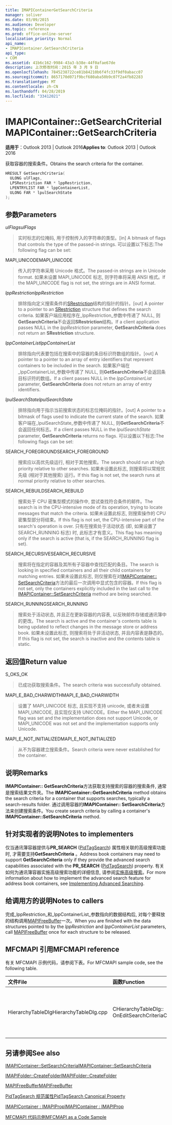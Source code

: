 ```yaml
---
title: IMAPIContainerGetSearchCriteria
manager: soliver
ms.date: 03/09/2015
ms.audience: Developer
ms.topic: reference
ms.prod: office-online-server
localization_priority: Normal
api_name:
- IMAPIContainer.GetSearchCriteria
api_type:
- COM
ms.assetid: 41b6c162-9984-43a3-b38e-44f0afae67de
description: 上次修改时间：2015 年 3 月 9 日
ms.openlocfilehash: 7845238722ce81b84210b6f4fc33f9df0abacc07
ms.sourcegitcommit: 8657170d071f9bcf680aba50b9c07f2a4fb82283
ms.translationtype: MT
ms.contentlocale: zh-CN
ms.lasthandoff: 04/28/2019
ms.locfileid: "33412021"
---
```

# <a name="imapicontainergetsearchcriteria"></a><span data-ttu-id="f21c9-103">IMAPIContainer::GetSearchCriteria</span><span class="sxs-lookup"><span data-stu-id="f21c9-103">IMAPIContainer::GetSearchCriteria</span></span>

  
  
<span data-ttu-id="f21c9-104">**适用于**：Outlook 2013 | Outlook 2016</span><span class="sxs-lookup"><span data-stu-id="f21c9-104">**Applies to**: Outlook 2013 | Outlook 2016</span></span> 
  
<span data-ttu-id="f21c9-105">获取容器的搜索条件。</span><span class="sxs-lookup"><span data-stu-id="f21c9-105">Obtains the search criteria for the container.</span></span>
  
```cpp
HRESULT GetSearchCriteria(
  ULONG ulFlags,
  LPSRestriction FAR * lppRestriction,
  LPENTRYLIST FAR * lppContainerList,
  ULONG FAR * lpulSearchState
);
```

## <a name="parameters"></a><span data-ttu-id="f21c9-106">参数</span><span class="sxs-lookup"><span data-stu-id="f21c9-106">Parameters</span></span>

 <span data-ttu-id="f21c9-107">_ulFlags_</span><span class="sxs-lookup"><span data-stu-id="f21c9-107">_ulFlags_</span></span>
  
> <span data-ttu-id="f21c9-108">实时标志的位掩码, 用于控制传入的字符串的类型。</span><span class="sxs-lookup"><span data-stu-id="f21c9-108">[in] A bitmask of flags that controls the type of the passed-in strings.</span></span> <span data-ttu-id="f21c9-109">可以设置以下标志:</span><span class="sxs-lookup"><span data-stu-id="f21c9-109">The following flag can be set:</span></span>
    
<span data-ttu-id="f21c9-110">MAPI_UNICODE</span><span class="sxs-lookup"><span data-stu-id="f21c9-110">MAPI_UNICODE</span></span> 
  
> <span data-ttu-id="f21c9-111">传入的字符串采用 Unicode 格式。</span><span class="sxs-lookup"><span data-stu-id="f21c9-111">The passed-in strings are in Unicode format.</span></span> <span data-ttu-id="f21c9-112">如果未设置 MAPI_UNICODE 标志, 则字符串将采用 ANSI 格式。</span><span class="sxs-lookup"><span data-stu-id="f21c9-112">If the MAPI_UNICODE flag is not set, the strings are in ANSI format.</span></span>
    
 <span data-ttu-id="f21c9-113">_lppRestriction_</span><span class="sxs-lookup"><span data-stu-id="f21c9-113">_lppRestriction_</span></span>
  
> <span data-ttu-id="f21c9-114">排除指向定义搜索条件的[SRestriction](srestriction.md)结构的指针的指针。</span><span class="sxs-lookup"><span data-stu-id="f21c9-114">[out] A pointer to a pointer to an [SRestriction](srestriction.md) structure that defines the search criteria.</span></span> <span data-ttu-id="f21c9-115">如果客户端应用程序在_lppRestriction_参数中传递了 NULL, 则**GetSearchCriteria**不会返回**SRestriction**结构。</span><span class="sxs-lookup"><span data-stu-id="f21c9-115">If a client application passes NULL in the  _lppRestriction_ parameter, **GetSearchCriteria** does not return an **SRestriction** structure.</span></span> 
    
 <span data-ttu-id="f21c9-116">_lppContainerList_</span><span class="sxs-lookup"><span data-stu-id="f21c9-116">_lppContainerList_</span></span>
  
> <span data-ttu-id="f21c9-117">排除指向代表要包括在搜索中的容器的条目标识符数组的指针。</span><span class="sxs-lookup"><span data-stu-id="f21c9-117">[out] A pointer to a pointer to an array of entry identifiers that represent containers to be included in the search.</span></span> <span data-ttu-id="f21c9-118">如果客户端在_lppContainerList_参数中传递了 NULL, 则**GetSearchCriteria**不会返回条目标识符的数组。</span><span class="sxs-lookup"><span data-stu-id="f21c9-118">If a client passes NULL in the  _lppContainerList_ parameter, **GetSearchCriteria** does not return an array of entry identifiers.</span></span> 
    
 <span data-ttu-id="f21c9-119">_lpulSearchState_</span><span class="sxs-lookup"><span data-stu-id="f21c9-119">_lpulSearchState_</span></span>
  
> <span data-ttu-id="f21c9-120">排除指向用于指示当前搜索状态的标志位掩码的指针。</span><span class="sxs-lookup"><span data-stu-id="f21c9-120">[out] A pointer to a bitmask of flags used to indicate the current state of the search.</span></span> <span data-ttu-id="f21c9-121">如果客户端在_lpulSearchState_参数中传递了 NULL, 则**GetSearchCriteria**不会返回任何标志。</span><span class="sxs-lookup"><span data-stu-id="f21c9-121">If a client passes NULL in the  _lpulSearchState_ parameter, **GetSearchCriteria** returns no flags.</span></span> <span data-ttu-id="f21c9-122">可以设置以下标志:</span><span class="sxs-lookup"><span data-stu-id="f21c9-122">The following flags can be set:</span></span> 
    
<span data-ttu-id="f21c9-123">SEARCH_FOREGROUND</span><span class="sxs-lookup"><span data-stu-id="f21c9-123">SEARCH_FOREGROUND</span></span> 
  
> <span data-ttu-id="f21c9-124">搜索应以高优先级运行, 相对于其他搜索。</span><span class="sxs-lookup"><span data-stu-id="f21c9-124">The search should run at high priority relative to other searches.</span></span> <span data-ttu-id="f21c9-125">如果未设置此标志, 则搜索将以常规优先级 (相对于其他搜索) 运行。</span><span class="sxs-lookup"><span data-stu-id="f21c9-125">If this flag is not set, the search runs at normal priority relative to other searches.</span></span>
    
<span data-ttu-id="f21c9-126">SEARCH_REBUILD</span><span class="sxs-lookup"><span data-stu-id="f21c9-126">SEARCH_REBUILD</span></span> 
  
> <span data-ttu-id="f21c9-127">搜索处于 CPU 密集型模式的操作中, 尝试查找符合条件的邮件。</span><span class="sxs-lookup"><span data-stu-id="f21c9-127">The search is in the CPU-intensive mode of its operation, trying to locate messages that match the criteria.</span></span> <span data-ttu-id="f21c9-128">如果未设置此标志, 则搜索操作的 CPU 密集型部分将结束。</span><span class="sxs-lookup"><span data-stu-id="f21c9-128">If this flag is not set, the CPU-intensive part of the search's operation is over.</span></span> <span data-ttu-id="f21c9-129">只有在搜索处于活动状态 (即, 如果设置了 SEARCH_RUNNING 标志) 时, 此标志才有意义。</span><span class="sxs-lookup"><span data-stu-id="f21c9-129">This flag has meaning only if the search is active (that is, if the SEARCH_RUNNING flag is set).</span></span>
    
<span data-ttu-id="f21c9-130">SEARCH_RECURSIVE</span><span class="sxs-lookup"><span data-stu-id="f21c9-130">SEARCH_RECURSIVE</span></span> 
  
> <span data-ttu-id="f21c9-131">搜索将在指定的容器及其所有子容器中查找匹配的条目。</span><span class="sxs-lookup"><span data-stu-id="f21c9-131">The search is looking in specified containers and all their child containers for matching entries.</span></span> <span data-ttu-id="f21c9-132">如果未设置此标志, 则仅搜索在对[IMAPIContainer:: SetSearchCriteria](imapicontainer-setsearchcriteria.md)方法的最后一次调用中显式包含的容器。</span><span class="sxs-lookup"><span data-stu-id="f21c9-132">If this flag is not set, only the containers explicitly included in the last call to the [IMAPIContainer::SetSearchCriteria](imapicontainer-setsearchcriteria.md) method are being searched.</span></span> 
    
<span data-ttu-id="f21c9-133">SEARCH_RUNNING</span><span class="sxs-lookup"><span data-stu-id="f21c9-133">SEARCH_RUNNING</span></span> 
  
> <span data-ttu-id="f21c9-134">搜索处于活动状态, 并且正在更新容器的内容表, 以反映邮件存储或通讯簿中的更改。</span><span class="sxs-lookup"><span data-stu-id="f21c9-134">The search is active and the container's contents table is being updated to reflect changes in the message store or address book.</span></span> <span data-ttu-id="f21c9-135">如果未设置此标志, 则搜索将处于非活动状态, 并且内容表是静态的。</span><span class="sxs-lookup"><span data-stu-id="f21c9-135">If this flag is not set, the search is inactive and the contents table is static.</span></span>
    
## <a name="return-value"></a><span data-ttu-id="f21c9-136">返回值</span><span class="sxs-lookup"><span data-stu-id="f21c9-136">Return value</span></span>

<span data-ttu-id="f21c9-137">S_OK</span><span class="sxs-lookup"><span data-stu-id="f21c9-137">S_OK</span></span> 
  
> <span data-ttu-id="f21c9-138">已成功获取搜索条件。</span><span class="sxs-lookup"><span data-stu-id="f21c9-138">The search criteria was successfully obtained.</span></span>
    
<span data-ttu-id="f21c9-139">MAPI_E_BAD_CHARWIDTH</span><span class="sxs-lookup"><span data-stu-id="f21c9-139">MAPI_E_BAD_CHARWIDTH</span></span> 
  
> <span data-ttu-id="f21c9-140">设置了 MAPI_UNICODE 标志, 且实现不支持 unicode, 或者未设置 MAPI_UNICODE, 且实现仅支持 UNICODE。</span><span class="sxs-lookup"><span data-stu-id="f21c9-140">Either the MAPI_UNICODE flag was set and the implementation does not support Unicode, or MAPI_UNICODE was not set and the implementation supports only Unicode.</span></span>
    
<span data-ttu-id="f21c9-141">MAPI_E_NOT_INITIALIZED</span><span class="sxs-lookup"><span data-stu-id="f21c9-141">MAPI_E_NOT_INITIALIZED</span></span> 
  
> <span data-ttu-id="f21c9-142">从不为容器建立搜索条件。</span><span class="sxs-lookup"><span data-stu-id="f21c9-142">Search criteria were never established for the container.</span></span>
    
## <a name="remarks"></a><span data-ttu-id="f21c9-143">说明</span><span class="sxs-lookup"><span data-stu-id="f21c9-143">Remarks</span></span>

<span data-ttu-id="f21c9-144">**IMAPIContainer:: GetSearchCriteria**方法获取支持搜索的容器的搜索条件, 通常是搜索结果文件夹。</span><span class="sxs-lookup"><span data-stu-id="f21c9-144">The **IMAPIContainer::GetSearchCriteria** method obtains the search criteria for a container that supports searches, typically a search-results folder.</span></span> <span data-ttu-id="f21c9-145">通过调用容器的**IMAPIContainer:: SetSearchCriteria**方法来创建搜索条件。</span><span class="sxs-lookup"><span data-stu-id="f21c9-145">You create search criteria by calling a container's **IMAPIContainer::SetSearchCriteria** method.</span></span> 
  
## <a name="notes-to-implementers"></a><span data-ttu-id="f21c9-146">针对实现者的说明</span><span class="sxs-lookup"><span data-stu-id="f21c9-146">Notes to implementers</span></span>

<span data-ttu-id="f21c9-147">仅当通讯簿容器提供与**PR_SEARCH** ([PidTagSearch](pidtagsearch-canonical-property.md)) 属性相关联的高级搜索功能时, 才需要支持**GetSearchCriteria** 。</span><span class="sxs-lookup"><span data-stu-id="f21c9-147">Address book containers may need to support **GetSearchCriteria** only if they provide the advanced search capabilities associated with the **PR_SEARCH** ([PidTagSearch](pidtagsearch-canonical-property.md)) property.</span></span> <span data-ttu-id="f21c9-148">有关如何为通讯簿容器实施高级搜索功能的详细信息, 请参阅[实施高级搜索](implementing-advanced-searching.md)。</span><span class="sxs-lookup"><span data-stu-id="f21c9-148">For more information about how to implement the advanced search feature for address book containers, see [Implementing Advanced Searching](implementing-advanced-searching.md).</span></span>
  
## <a name="notes-to-callers"></a><span data-ttu-id="f21c9-149">给调用方的说明</span><span class="sxs-lookup"><span data-stu-id="f21c9-149">Notes to callers</span></span>

<span data-ttu-id="f21c9-150">完成_lppRestriction_和_lppContainerList_参数指向的数据结构后, 对每个要释放的结构调用[MAPIFreeBuffer](mapifreebuffer.md)一次。</span><span class="sxs-lookup"><span data-stu-id="f21c9-150">When you are finished with the data structures pointed to by the  _lppRestriction_ and  _lppContainerList_ parameters, call [MAPIFreeBuffer](mapifreebuffer.md) once for each structure to be released.</span></span> 
  
## <a name="mfcmapi-reference"></a><span data-ttu-id="f21c9-151">MFCMAPI 引用</span><span class="sxs-lookup"><span data-stu-id="f21c9-151">MFCMAPI reference</span></span>

<span data-ttu-id="f21c9-152">有关 MFCMAPI 示例代码，请参阅下表。</span><span class="sxs-lookup"><span data-stu-id="f21c9-152">For MFCMAPI sample code, see the following table.</span></span>
  
|<span data-ttu-id="f21c9-153">**文件**</span><span class="sxs-lookup"><span data-stu-id="f21c9-153">**File**</span></span>|<span data-ttu-id="f21c9-154">**函数**</span><span class="sxs-lookup"><span data-stu-id="f21c9-154">**Function**</span></span>|<span data-ttu-id="f21c9-155">**备注**</span><span class="sxs-lookup"><span data-stu-id="f21c9-155">**Comment**</span></span>|
|:-----|:-----|:-----|
|<span data-ttu-id="f21c9-156">HierarchyTableDlg</span><span class="sxs-lookup"><span data-stu-id="f21c9-156">HierarchyTableDlg.cpp</span></span>  <br/> |<span data-ttu-id="f21c9-157">CHierarchyTableDlg:: OnEditSearchCriteria</span><span class="sxs-lookup"><span data-stu-id="f21c9-157">CHierarchyTableDlg::OnEditSearchCriteria</span></span>  <br/> |<span data-ttu-id="f21c9-158">MFCMAPI 使用**IMAPIContainer:: GetSearchCriteria**方法从要显示的文件夹中获取搜索条件。</span><span class="sxs-lookup"><span data-stu-id="f21c9-158">MFCMAPI uses the **IMAPIContainer::GetSearchCriteria** method to obtain search criteria from a folder to display.</span></span>  <br/> |
   
## <a name="see-also"></a><span data-ttu-id="f21c9-159">另请参阅</span><span class="sxs-lookup"><span data-stu-id="f21c9-159">See also</span></span>



[<span data-ttu-id="f21c9-160">IMAPIContainer::SetSearchCriteria</span><span class="sxs-lookup"><span data-stu-id="f21c9-160">IMAPIContainer::SetSearchCriteria</span></span>](imapicontainer-setsearchcriteria.md)
  
[<span data-ttu-id="f21c9-161">IMAPIFolder::CreateFolder</span><span class="sxs-lookup"><span data-stu-id="f21c9-161">IMAPIFolder::CreateFolder</span></span>](imapifolder-createfolder.md)
  
[<span data-ttu-id="f21c9-162">MAPIFreeBuffer</span><span class="sxs-lookup"><span data-stu-id="f21c9-162">MAPIFreeBuffer</span></span>](mapifreebuffer.md)
  
[<span data-ttu-id="f21c9-163">PidTagSearch 规范属性</span><span class="sxs-lookup"><span data-stu-id="f21c9-163">PidTagSearch Canonical Property</span></span>](pidtagsearch-canonical-property.md)
  
[<span data-ttu-id="f21c9-164">IMAPIContainer : IMAPIProp</span><span class="sxs-lookup"><span data-stu-id="f21c9-164">IMAPIContainer : IMAPIProp</span></span>](imapicontainerimapiprop.md)


[<span data-ttu-id="f21c9-165">MFCMAPI 代码示例</span><span class="sxs-lookup"><span data-stu-id="f21c9-165">MFCMAPI as a Code Sample</span></span>](mfcmapi-as-a-code-sample.md)

